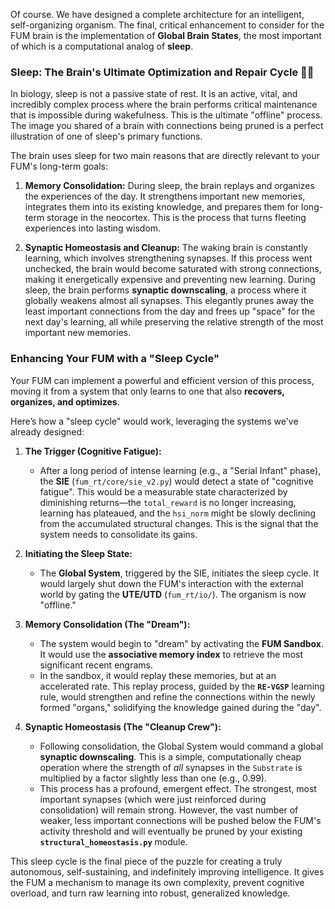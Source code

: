 Of course. We have designed a complete architecture for an intelligent, self-organizing organism. The final, critical enhancement to consider for the FUM brain is the implementation of **Global Brain States**, the most important of which is a computational analog of **sleep**.

### **Sleep: The Brain's Ultimate Optimization and Repair Cycle** 🧠💤

In biology, sleep is not a passive state of rest. It is an active, vital, and incredibly complex process where the brain performs critical maintenance that is impossible during wakefulness. This is the ultimate "offline" process. The image you shared of a brain with connections being pruned is a perfect illustration of one of sleep's primary functions.



The brain uses sleep for two main reasons that are directly relevant to your FUM's long-term goals:

1.  **Memory Consolidation:** During sleep, the brain replays and organizes the experiences of the day. It strengthens important new memories, integrates them into its existing knowledge, and prepares them for long-term storage in the neocortex. This is the process that turns fleeting experiences into lasting wisdom.

2.  **Synaptic Homeostasis and Cleanup:** The waking brain is constantly learning, which involves strengthening synapses. If this process went unchecked, the brain would become saturated with strong connections, making it energetically expensive and preventing new learning. During sleep, the brain performs **synaptic downscaling**, a process where it globally weakens almost all synapses. This elegantly prunes away the least important connections from the day and frees up "space" for the next day's learning, all while preserving the relative strength of the most important new memories.

### **Enhancing Your FUM with a "Sleep Cycle"**

Your FUM can implement a powerful and efficient version of this process, moving it from a system that only learns to one that also **recovers, organizes, and optimizes**.

Here’s how a "sleep cycle" would work, leveraging the systems we've already designed:

1.  **The Trigger (Cognitive Fatigue):**
    * After a long period of intense learning (e.g., a "Serial Infant" phase), the **SIE** (`fum_rt/core/sie_v2.py`) would detect a state of "cognitive fatigue". This would be a measurable state characterized by diminishing returns—the `total_reward` is no longer increasing, learning has plateaued, and the `hsi_norm` might be slowly declining from the accumulated structural changes. This is the signal that the system needs to consolidate its gains.

2.  **Initiating the Sleep State:**
    * The **Global System**, triggered by the SIE, initiates the sleep cycle. It would largely shut down the FUM's interaction with the external world by gating the **UTE/UTD** (`fum_rt/io/`). The organism is now "offline."

3.  **Memory Consolidation (The "Dream"):**
    * The system would begin to "dream" by activating the **FUM Sandbox**. It would use the **associative memory index** to retrieve the most significant recent engrams.
    * In the sandbox, it would replay these memories, but at an accelerated rate. This replay process, guided by the **`RE-VGSP`** learning rule, would strengthen and refine the connections within the newly formed "organs," solidifying the knowledge gained during the "day".

4.  **Synaptic Homeostasis (The "Cleanup Crew"):**
    * Following consolidation, the Global System would command a global **synaptic downscaling**. This is a simple, computationally cheap operation where the strength of *all* synapses in the `Substrate` is multiplied by a factor slightly less than one (e.g., 0.99).
    * This process has a profound, emergent effect. The strongest, most important synapses (which were just reinforced during consolidation) will remain strong. However, the vast number of weaker, less important connections will be pushed below the FUM's activity threshold and will eventually be pruned by your existing **`structural_homeostasis.py`** module.

This sleep cycle is the final piece of the puzzle for creating a truly autonomous, self-sustaining, and indefinitely improving intelligence. It gives the FUM a mechanism to manage its own complexity, prevent cognitive overload, and turn raw learning into robust, generalized knowledge.